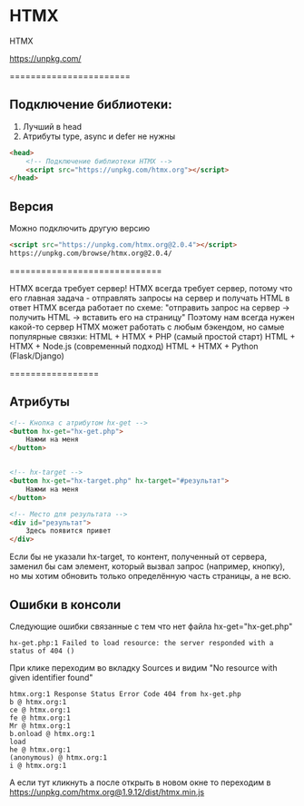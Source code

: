 # HTMX
HTMX

https://unpkg.com/

=======================

## Подключение библиотеки:
1. Лучший в head
2. Атрибуты type, async и defer не нужны

```HTML
<head>
    <!-- Подключение библиотеки HTMX -->
    <script src="https://unpkg.com/htmx.org"></script>
</head>
```


## Версия
Можно подключить другую версию
```HTML
<script src="https://unpkg.com/htmx.org@2.0.4"></script>
https://unpkg.com/browse/htmx.org@2.0.4/
```



=============================


HTMX всегда требует сервер!
HTMX всегда требует сервер, потому что его главная задача - отправлять запросы на сервер и получать HTML в ответ
HTMX всегда работает по схеме: "отправить запрос на сервер → получить HTML → вставить его на страницу"
Поэтому нам всегда нужен какой-то сервер
HTMX может работать с любым бэкендом, но самые популярные связки:
HTML + HTMX + PHP (самый простой старт)
HTML + HTMX + Node.js (современный подход)
HTML + HTMX + Python (Flask/Django)


=================

## Атрибуты
```HTML
<!-- Кнопка с атрибутом hx-get -->
<button hx-get="hx-get.php">
    Нажми на меня
</button>


<!-- hx-target -->
<button hx-get="hx-target.php" hx-target="#результат">
    Нажми на меня
</button>

<!-- Место для результата -->
<div id="результат">
    Здесь появится привет
</div>
```

Если бы не указали hx-target, то контент, полученный от сервера, заменил бы сам элемент, который вызвал запрос (например, кнопку), но мы хотим обновить только определённую часть страницы, а не всю.



## Ошибки в консоли
Следующие ошибки связанные с тем что нет файла hx-get="hx-get.php"
```
hx-get.php:1 Failed to load resource: the server responded with a status of 404 ()
```
При клике переходим во вкладку Sources и видим "No resource with given identifier found"
```
htmx.org:1 Response Status Error Code 404 from hx-get.php
b @ htmx.org:1
ce @ htmx.org:1
fe @ htmx.org:1
Mr @ htmx.org:1
b.onload @ htmx.org:1
load
he @ htmx.org:1
(anonymous) @ htmx.org:1
i @ htmx.org:1
```
А если тут кликнуть а после открыть в новом окне то переходим
в https://unpkg.com/htmx.org@1.9.12/dist/htmx.min.js
